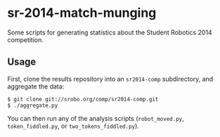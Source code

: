 sr-2014-match-munging
=====================

Some scripts for generating statistics about the Student Robotics 2014 competition.

Usage
-----

First, clone the results repository into an `sr2014-comp` subdirectory, and aggregate the data:

    $ git clone git://srobo.org/comp/sr2014-comp.git
    $ ./aggregate.py

You can then run any of the analysis scripts (`robot_moved.py`, `token_fiddled.py`, or `two_tokens_fiddled.py`).
